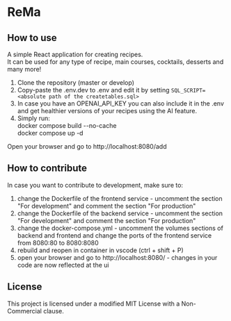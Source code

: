 # ReMa

## How to use

A simple React application for creating recipes. <br>
It can be used for any type of recipe, main courses, cocktails, desserts and many more!

1. Clone the repository (master or develop)
2. Copy-paste the .env.dev to .env and edit it by setting `SQL_SCRIPT= <absolute path of the createtables.sql>`
3. In case you have an OPENAI_API_KEY you can also include it in the .env and get healthier versions of your recipes using the AI feature.
4. Simply run:<br>
   docker compose build --no-cache<br>
   docker compose up -d

Open your browser and go to http://localhost:8080/add

## How to contribute

In case you want to contribute to development, make sure to:

1. change the Dockerfile of the frontend service - uncomment the section "For development" and comment the section "For production"
2. change the Dockerfile of the backend service - uncomment the section "For development" and comment the section "For production"
3. change the docker-compose.yml - uncomment the volumes sections of backend and frontend and change the ports of the frontend service from 8080:80 to 8080:8080
4. rebuild and reopen in container in vscode (ctrl + shift + P)
5. open your browser and go to http://localhost:8080/ - changes in your code are now reflected at the ui

## License

This project is licensed under a modified MIT License with a Non-Commercial clause.
